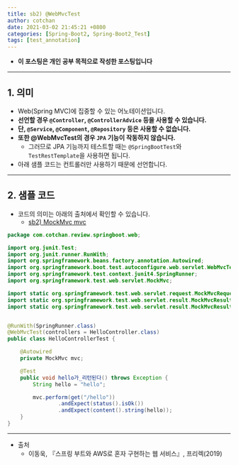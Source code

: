 ```yaml
---
title: sb2) @WebMvcTest
author: cotchan 
date: 2021-03-02 21:45:21 +0800 
categories: [Spring-Boot2, Spring-Boot2_Test]
tags: [test_annotation] 
---
```


+ **이 포스팅은 개인 공부 목적으로 작성한 포스팅입니다**

---

## 1. 의미

+ Web(Spring MVC)에 집중할 수 있는 어노테이션입니다.
+ **선언할 경우 `@Controller`, `@ControllerAdvice` 등을 사용할 수 있습니다.**
+ **단, `@Service`, `@Component`, `@Repository` 등은 사용할 수 없습니다.**
+ **또한 @WebMvcTest의 경우 `JPA` 기능이 작동하지 않습니다.**
  + 그러므로 JPA 기능까지 테스트할 때는 `@SpringBootTest`와 `TestRestTemplate`을 사용하면 됩니다.
+ 아래 샘플 코드는 컨트롤러만 사용하기 때문에 선언합니다.

---


## 2. 샘플 코드

+ 코드의 의미는 아래의 출처에서 확인할 수 있습니다.
  + [sb2) MockMvc mvc](https://cotchan.github.io/posts/sb2-test-mockmvc/)

```java
package com.cotchan.review.springboot.web;

import org.junit.Test;
import org.junit.runner.RunWith;
import org.springframework.beans.factory.annotation.Autowired;
import org.springframework.boot.test.autoconfigure.web.servlet.WebMvcTest;
import org.springframework.test.context.junit4.SpringRunner;
import org.springframework.test.web.servlet.MockMvc;

import static org.springframework.test.web.servlet.request.MockMvcRequestBuilders.get;
import static org.springframework.test.web.servlet.result.MockMvcResultMatchers.content;
import static org.springframework.test.web.servlet.result.MockMvcResultMatchers.status;


@RunWith(SpringRunner.class)
@WebMvcTest(controllers = HelloController.class)
public class HelloControllerTest {

    @Autowired
    private MockMvc mvc;

    @Test
    public void hello가_리턴된다() throws Exception {
        String hello = "hello";

        mvc.perform(get("/hello"))
                .andExpect(status().isOk())
                .andExpect(content().string(hello));
    }
}
```





---

+ 출처
  + 이동욱, 『스프링 부트와 AWS로 혼자 구현하는 웹 서비스』, 프리렉(2019) 
